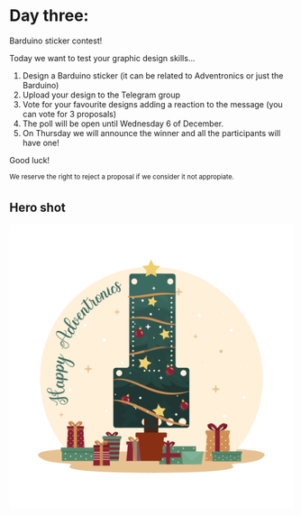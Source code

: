 # Day three:

Barduino sticker contest!

Today we want to test your graphic design skills... 

1. Design a Barduino sticker (it can be related to Adventronics or just the Barduino)
2. Upload your design to the Telegram group
3. Vote for your favourite designs adding a reaction to the message (you can vote for 3 proposals)
5. The poll will be open until Wednesday 6 of December.
4. On Thursday we will announce the winner and all the participants will have one!

Good luck!

<sup>We reserve the right to reject a proposal if we consider it not appropiate.</sup>

## Hero shot

![Sticker](Sticker.svg)
